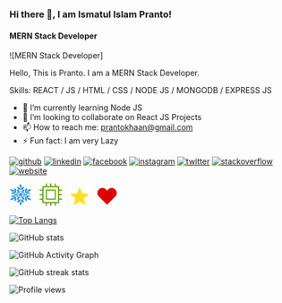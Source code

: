 ### Hi there 👋, I am Ismatul Islam Pranto!
#### MERN Stack Developer
![MERN Stack Developer]

Hello, This is Pranto.  I am a MERN Stack Developer. 


Skills:  REACT / JS / HTML / CSS / NODE JS / MONGODB / EXPRESS JS 

- 🌱 I’m currently learning Node JS 
- 👯 I’m looking to collaborate on React JS Projects 
- 📫 How to reach me: prantokhaan@gmail.com 
- ⚡ Fun fact: I am very Lazy 


[<img src='https://cdn.jsdelivr.net/npm/simple-icons@3.0.1/icons/github.svg' alt='github' height='40'>](https://github.com/prantokhaan)  [<img src='https://cdn.jsdelivr.net/npm/simple-icons@3.0.1/icons/linkedin.svg' alt='linkedin' height='40'>](https://www.linkedin.com/in/prantokhaan/)  [<img src='https://cdn.jsdelivr.net/npm/simple-icons@3.0.1/icons/facebook.svg' alt='facebook' height='40'>](https://www.facebook.com/praan.too)  [<img src='https://cdn.jsdelivr.net/npm/simple-icons@3.0.1/icons/instagram.svg' alt='instagram' height='40'>](https://www.instagram.com/prant.o/)  [<img src='https://cdn.jsdelivr.net/npm/simple-icons@3.0.1/icons/twitter.svg' alt='twitter' height='40'>](https://twitter.com/prantokhaan)  [<img src='https://cdn.jsdelivr.net/npm/simple-icons@3.0.1/icons/stackoverflow.svg' alt='stackoverflow' height='40'>](https://stackoverflow.com/users/ismatul-islam-pranto)  [<img src='https://cdn.jsdelivr.net/npm/simple-icons@3.0.1/icons/icloud.svg' alt='website' height='40'>](https://prantokhan.com)  

<a href='https://archiveprogram.github.com/'><img src='https://raw.githubusercontent.com/acervenky/animated-github-badges/master/assets/acbadge.gif' width='40' height='40'></a> <a href='https://docs.github.com/en/developers'><img src='https://raw.githubusercontent.com/acervenky/animated-github-badges/master/assets/devbadge.gif' width='40' height='40'></a> <a href='https://stars.github.com/'><img src='https://raw.githubusercontent.com/acervenky/animated-github-badges/master/assets/starbadge.gif' width='35' height='35'></a> <a href='https://docs.github.com/en/github/supporting-the-open-source-community-with-github-sponsors'><img src='https://raw.githubusercontent.com/acervenky/animated-github-badges/master/assets/sponsorbadge.gif' width='35' height='35'></a> 

[![Top Langs](https://github-readme-stats.vercel.app/api/top-langs/?username=prantokhaan)](https://github.com/anuraghazra/github-readme-stats)

![GitHub stats](https://github-readme-stats.vercel.app/api?username=prantokhaan&show_icons=true&count_private=true)  

![GitHub Activity Graph](https://activity-graph.herokuapp.com/graph?username=prantokhaan)  

![GitHub streak stats](https://github-readme-streak-stats.herokuapp.com/?user=prantokhaan)  

![Profile views](https://gpvc.arturio.dev/prantokhaan)  
